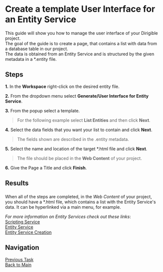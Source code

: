 # Create a template User Interface for an Entity Service

This guide will show you how to manage the user interface of your Dirigible project.
</br>
The goal of the guide is to create a page, that contains a list with data from a database table in our project.
</br>The data is obtained from an Entity Service and is structured by the given metadata in a *.entity file.


## Steps

**1.**  In the **Workspace** right-click on the desired entity file.

**2.** From the dropdown menu select **Generate/User Interface for Entity Service**.

**3.**  From the popup select a template. 

> For the following example select **List Entities** and then click **Next**.

**4.**  Select the data fields that you want your list to contain and click **Next**.

> The fields shown are described in the .entity metadata.

**5.**  Select the name and location of the target *.html file and click **Next**.

> The file should be placed in the **Web Content** of your project.

**6.**  Give the Page a Title and click **Finish**.

Results
----
###

 When all of the steps are completed, in the *Web Content* of your project, you should have a *.html file,
 which contains a list with the Entity Service's data. It can be hyperlinked via a main menu, for example.

_For more information on Entity Services check out these links_: 
</br> [Scripting Service](http://www.dirigible.io/help/scripting_services.html)
</br> [Entity Service](http://www.dirigible.io/help/entity_service.html)
</br> [Entity Service Creation](http://www.dirigible.io/samples/entity_service.html)

## Navigation
[Previous Task](https://github.com/dirigiblelabs/curriculum/blob/master/IvoYakov/DirigibleDoc/Guides/CreateEntityService.md)</br>
[Back to Main](https://github.com/dirigiblelabs/curriculum/blob/master/IvoYakov/DirigibleDoc/)</br>
